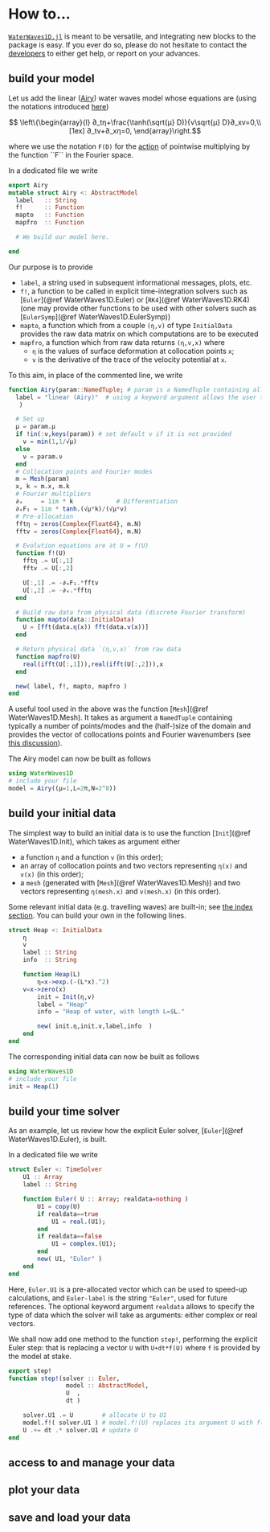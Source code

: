# How to...

[`WaterWaves1D.jl`](https://github.com/WaterWavesModels/WaterWaves1D.jl/) is meant to be versatile,
and integrating new blocks to the package is easy. If you ever do so, please do not hesitate to contact the
[developers](home.md#Developers) to either get help, or report on your advances.

## build your model

Let us add the linear ([Airy](https://en.wikipedia.org/wiki/Airy_wave_theory)) water waves model whose equations are (using the notations introduced [here](background.md))
```math
  \left\{\begin{array}{l}
  ∂_tη+\frac{\tanh(\sqrt{μ} D)}{ν\sqrt{μ} D}∂_xv=0,\\[1ex]
  ∂_tv+∂_xη=0,
  \end{array}\right.
```
where we use the notation ``F(D)`` for the [action](https://en.wikipedia.org/wiki/Multiplier_(Fourier_analysis)) of pointwise multiplying by the function ``F`` in the Fourier space.

In a dedicated file we write
```julia
export Airy
mutable struct Airy <: AbstractModel
  label   :: String
  f!      :: Function
  mapto   :: Function
  mapfro  :: Function

  # We build our model here.

end
```

Our purpose is to provide
- `label`, a string used in subsequent informational messages, plots, etc.
- `f!`, a function to be called in explicit time-integration solvers such as [`Euler`](@ref WaterWaves1D.Euler) or [`RK4`](@ref WaterWaves1D.RK4) (one may provide other functions to be used with other solvers such as [`EulerSymp`](@ref WaterWaves1D.EulerSymp))
- `mapto`, a function which from  a couple `(η,v)` of type `InitialData` provides the raw data matrix on which computations are to be executed
- `mapfro`, a function which from raw data returns `(η,v,x)` where
    - `η` is the values of surface deformation at collocation points `x`;
    - `v` is the derivative of the trace of the velocity potential at `x`.


To this aim, in place of the commented line, we write
```julia
function Airy(param::NamedTuple; # param is a NamedTuple containing all necessary parameters
  label = "linear (Airy)"  # using a keyword argument allows the user to supersede the default label.
   )

  # Set up
  μ = param.μ
  if !in(:ν,keys(param)) # set default ν if it is not provided
    ν = min(1,1/√μ)
  else
    ν = param.ν
  end
  # Collocation points and Fourier modes
  m = Mesh(param)
  x, k = m.x, m.k
  # Fourier multipliers
  ∂ₓ	 = 1im * k            # Differentiation
  ∂ₓF₁ = 1im * tanh.(√μ*k)/(√μ*ν)
  # Pre-allocation
  fftη = zeros(Complex{Float64}, m.N)
  fftv = zeros(Complex{Float64}, m.N)

  # Evolution equations are ∂t U = f(U)
  function f!(U)
    fftη .= U[:,1]
    fftv .= U[:,2]

    U[:,1] .= -∂ₓF₁.*fftv
    U[:,2] .= -∂ₓ.*fftη
  end

  # Build raw data from physical data (discrete Fourier transform)
  function mapto(data::InitialData)
    U = [fft(data.η(x)) fft(data.v(x))]
  end

  # Return physical data `(η,v,x)` from raw data
  function mapfro(U)
    real(ifft(U[:,1])),real(ifft(U[:,2])),x
  end

  new( label, f!, mapto, mapfro )
end
```

A useful tool used in the above was the function [`Mesh`](@ref WaterWaves1D.Mesh).
It takes as argument a `NamedTuple` containing typically a number of points/modes
and the (half-)size of the domain and provides the vector of collocations points
and Fourier wavenumbers (see [this discussion](background.md#Pseudospectral-methods)).

The Airy model can now be built as follows
```julia
using WaterWaves1D
# include your file
model = Airy((μ=1,L=2π,N=2^8))
```

## build your initial data

The simplest way to build an initial data is to use the function [`Init`](@ref WaterWaves1D.Init), which takes as argument either
- a function `η` and a function `v` (in this order);
- an array of collocation points and two vectors representing `η(x)` and `v(x)` (in this order);
- a `mesh` (generated with [`Mesh`](@ref WaterWaves1D.Mesh)) and two vectors representing `η(mesh.x)` and `v(mesh.x)` (in this order).

Some relevant initial data (e.g. travelling waves) are built-in; see [the index section](index.md#Initial-data). You can build your own in the following lines.
```julia
struct Heap <: InitialData
	η
	v
	label :: String
	info  :: String

	function Heap(L)
		η=x->exp.(-(L*x).^2)
    v=x->zero(x)
		init = Init(η,v)
		label = "Heap"
		info = "Heap of water, with length L=$L."

		new( init.η,init.v,label,info  )
	end
end
```

The corresponding initial data can now be built as follows
```julia
using WaterWaves1D
# include your file
init = Heap(1)
```

## build your time solver

As an example, let us review how the explicit Euler solver, [`Euler`](@ref WaterWaves1D.Euler), is built.


In a dedicated file we write
```julia
struct Euler <: TimeSolver
    U1 :: Array
    label :: String

    function Euler( U :: Array; realdata=nothing )
        U1 = copy(U)
        if realdata==true
            U1 = real.(U1);
        end
        if realdata==false
            U1 = complex.(U1);
        end
        new( U1, "Euler" )
    end
end
```

Here, `Euler.U1` is a pre-allocated vector which can be used to speed-up calculations, and `Euler-label` is the string `"Euler"`, used for future references. The optional keyword argument `realdata` allows to specify the type of data which the solver will take as arguments: either complex or real vectors. 

We shall now add one method to the function `step!`, performing the explicit Euler step: that is replacing a vector `U` with `U+dt*f(U)` where `f` is provided by the model at stake.
```julia
export step!
function step!(solver :: Euler,
                model :: AbstractModel,
                U  ,
                dt )

    solver.U1 .= U        # allocate U to U1
    model.f!( solver.U1 ) # model.f!(U) replaces its argument U with f(U)
    U .+= dt .* solver.U1 # update U
end
```

## access to and manage your data



## plot your data

## save and load your data
